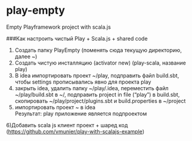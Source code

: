 # play-empty
Empty Playframework project with scala.js

###Как настроить чистый Play + Scala.js + shared code   
1) Создать папку PlayEmpty (поменять сюда текущую директорию, далее ~)   
2) Создать чистую инсталляцию  (activator new) (play-scala, название play)    
3) В idea импортировать проект ~/play, подправить файл build.sbt, чтобы settings прописывались явно для проекта play   
4) закрыть idea, удалить папку ~/play/.idea, переместить файл ~/play/build.sbt в ~/, подправить  project in file (“play”)  в build.sbt, 
скопировать ~/play/project/plugins.sbt и build.properties в ~/project   
5) импортировать проект ~ в idea   
Результат: play приложение является подпроектом   
    
6)Добавить scala js клиент проект + шаред код (https://github.com/vmunier/play-with-scalajs-example)   

